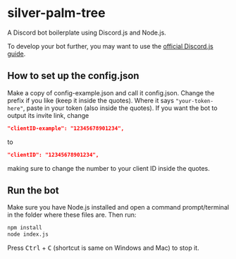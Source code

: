 # silver-palm-tree
A Discord bot boilerplate using Discord.js and Node.js.

To develop your bot further, you may want to use the [official Discord.js guide](https://discordjs.guide/).
## How to set up the config.json
Make a copy of config-example.json and call it config.json. Change the prefix if you like (keep it inside the quotes). Where it says `"your-token-here"`, paste in your token (also inside the quotes). If you want the bot to output its invite link, change
```json
"clientID-example": "12345678901234",
```
to
```json
"clientID": "12345678901234",
```
making sure to change the number to your client ID inside the quotes.
## Run the bot
Make sure you have Node.js installed and open a command prompt/terminal in the folder where these files are. Then run:
```bash
npm install
node index.js
```
Press <kbd>Ctrl</kbd> + <kbd>C</kbd> (shortcut is same on Windows and Mac) to stop it.
